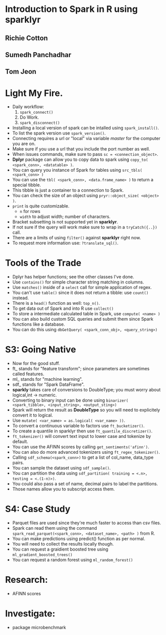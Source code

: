 # Introduction to Spark in R using sparklyr
## Richie Cotton
## Sumedh Panchadhar
## Tom Jeon

# Light My Fire.
- Daily workflow:
	1. `spark_connect()`
	2. Do Work.
	3. `spark_disconnect()`
- Installing a local version of spark can be intalled using `spark_install()`.
- To list the spark version use `spark_version()`.
- Connecting requires a url or "local" via variable *master* for the computer you are on.
- Make sure if you use a url that you include the port number as well.
- When issues commands, make sure to pass `sc = <connection_object>`.
- **Dplyr** package can allow you to copy data to spark using `copy_to( <spark_conn>, <datatable> )`.
- You can query you instance of Spark for tables using `src_tbls( <spark_conn> )`
- You can use the `tbl( <spark_conn>, <data.frame_name> )` to return a special tibble.
- This tibble is just a container to a connection to Spark.
- You can check the size of an object using `pryr::object_size( <object> )`.
- `print` is quite customizable.
	* `n` for rows
	* `width` to adjust width; number of characters.
- Bracket subsetting is not supported yet in **sparklyr**.
- If not sure if the query will work make sure to wrap in a `tryCatch({..})` call.
- There are a limits of using `filter()` against **sparklyr** right now.
- To request more information use: `?translate_sql()`.

# Tools of the Trade
- Dplyr has helper functions; see the other classes I've done.
- Use `contains()` for simple character string matching in columns.
- Use `matches()` inside of a `select` call for simple application of regex.
- You can't use `table()` since it does not return a tibble: use `count()` instead.
- There is a `head()` function as well: `top_n()`.
- To get data out of Spark and into R use `collect()`
- To store a intermediate calculated table in Spark, use `compute( <name> )`
- You can also build custom SQL queries and submit them since Spark functions like a database.
- You can do this using `dbGetQuery( <spark_conn_obj>, <query_string>)`


# S3: Going Native
- Now for the good stuff.
- ft_ stands for "feature transform"; since parameters are sometimes called features.
- ml_ stands for "machine learning".
- sdf_ stands for "Spark DataFrame".
- **sparkly** takes care of conversions to DoubleType; you must worry about logical,int -> numeric.
- Converting to binary input can be done using `binarizer( <spark_tibble>, <input_string>, <output_sting>)`
- Spark will return the result as **DoubleType** so you will need to explicitely convert it to logical.
- Use `mutate( <var_name> = as.logical( <var_name> ))`.
- To convert a continuous variable to factors use `ft_bucketizer()`.
- To create a quantile in sparklyr then use `ft_quantile_discretizer()`.
- `ft_tokenizer()` will convert text input to lower case and tokenize by default.
- You can use the AFINN scores by calling `get_sentiments('afinn')`.
- You can also do more advanced tokenizers using `ft_regex_tokenizer()`.
- Calling `sdf_schema(<spark_conn>)` to get a list of col_name, data_type pairs.
- You can sample the dataset using `sdf_sample()`.
- You can partition the data using `sdf_partition( training = <.n>, testing = <.(1-n)>)`.
- You could also pass a set of name, decimal pairs to label the partitions.
- Those names allow you to subscript access them.


# S4: Case Study
- Parquet files are used since they're much faster to access than csv files.
- Spark can read them using the command `spark_read_parquet(<spark_conn>, <dataset_name>, <path> )` from R.
- You can make predictions using predict() function as per normal.
- You will need to collect the results locally though.
- You can request a graidient boosted tree using `ml_gradient_boosted_trees()`
- You can request a random forest using `ml_random_forest()`


# Research:
- AFINN scores

# Investigate:
- package microbenchmark